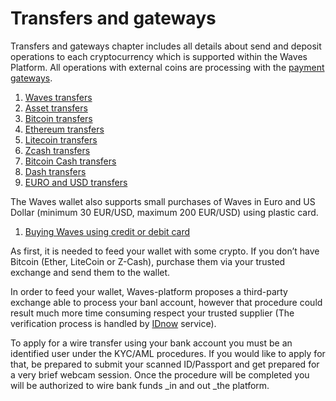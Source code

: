 # Transfers and gateways

Transfers and gateways chapter includes all details about send and deposit operations to each cryptocurrency which is supported within the Waves Platform. All operations with external coins are processing with the [payment gateways](/en/frequently-asked-questions-faq/transfers-and-gateways/payment-gateway.md).

1. [Waves transfers](/en/waves-client/transfers-and-gateways/waves-transfers.md)
2. [Asset transfers](/en/waves-client/transfers-and-gateways/asset-transfers.md)
3. [Bitcoin transfers](/en/waves-client/transfers-and-gateways/bitcoin-transfers.md)
4. [Ethereum transfers](/en/waves-client/transfers-and-gateways/ethereum-transfers.md)
5. [Litecoin transfers](/en/waves-client/transfers-and-gateways/litecoin-transfers.md)
6. [Zcash transfers](/en/waves-client/transfers-and-gateways/zcash-transfers.md)
7. [Bitcoin Cash transfers](/en/waves-client/transfers-and-gateways/bitcoin-cash-transfers.md)
8. [Dash transfers](/en/waves-client/transfers-and-gateways/dash-transfers.md)
9. [EURO and USD transfers](/en/waves-client/transfers-and-gateways/eur-usd-transfers.md)

The Waves wallet also supports small purchases of Waves in Euro and US Dollar (minimum 30 EUR/USD, maximum 200 EUR/USD) using plastic card.

1. [Buying Waves using credit or debit card](/en/waves-client/transfers-and-gateways/buying-waves-using-card.md)

As first, it is needed to feed your wallet with some crypto. If you don’t have Bitcoin \(Ether, LiteCoin or Z-Cash\), purchase them via your trusted exchange and send them to the wallet.

In order to feed your wallet, Waves-platform proposes a third-party exchange able to process your banl account, however that procedure could result much more time consuming respect your trusted supplier \(The verification process is handled by [IDnow](#) service\).

To apply for a wire transfer using your bank account you must be an identified user under the KYC/AML procedures. If you would like to apply for that, be prepared to submit your scanned ID/Passport and get prepared for a very brief webcam session. Once the procedure will be completed you will be authorized to wire bank funds _in and out _the platform.
